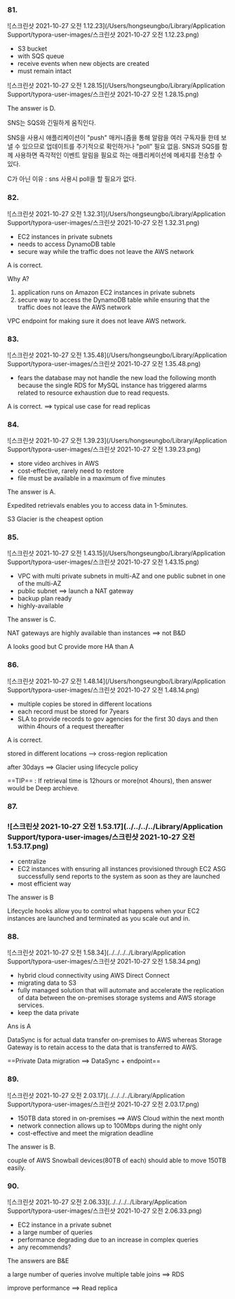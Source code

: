 ### 81.

![스크린샷 2021-10-27 오전 1.12.23](/Users/hongseungbo/Library/Application Support/typora-user-images/스크린샷 2021-10-27 오전 1.12.23.png)

- S3 bucket
- with SQS queue
- receive events when new objects are created
- must remain intact

![스크린샷 2021-10-27 오전 1.28.15](/Users/hongseungbo/Library/Application Support/typora-user-images/스크린샷 2021-10-27 오전 1.28.15.png)



The answer is D.

SNS는 SQS와 긴밀하게 움직인다.

SNS을 사용시 애플리케이션이  "push" 매커니즘을 통해 알람을 여러 구독자들 한테 보낼 수 있으므로 업데이트를 주기적으로 확인하거나 "poll" 필요 없음. SNS과 SQS를 함께 사용하면 즉각적인 이벤트 알림을 필요로 하는 애플리케이션에 메세지를 전송할 수 있다.

C가 아닌 이유 : sns 사용시 poll을 할 필요가 없다. 



### 82.

![스크린샷 2021-10-27 오전 1.32.31](/Users/hongseungbo/Library/Application Support/typora-user-images/스크린샷 2021-10-27 오전 1.32.31.png)

- EC2 instances in private subnets
- needs to access DynamoDB table
- secure way while the traffic does not leave the AWS network



A is correct.

Why A?

1. application runs on Amazon EC2 instances in private subnets
2. secure way to access the DynamoDB table while ensuring that the traffic does not leave the AWS network



VPC endpoint for making sure it does not leave AWS network.



### 83.

![스크린샷 2021-10-27 오전 1.35.48](/Users/hongseungbo/Library/Application Support/typora-user-images/스크린샷 2021-10-27 오전 1.35.48.png)

- fears the database may not handle the new load the following month because  the single RDS for MySQL instance has triggered alarms related to resource exhaustion due to read requests.



A is correct. ==> typical use case for read replicas



### 84.

![스크린샷 2021-10-27 오전 1.39.23](/Users/hongseungbo/Library/Application Support/typora-user-images/스크린샷 2021-10-27 오전 1.39.23.png)

- store video archives in AWS
- cost-effective, rarely need to restore
- file must be available in a maximum of five minutes



The answer is A.

Expedited retrievals enables you to access data in 1-5minutes.

S3 Glacier is the cheapest option



### 85.

![스크린샷 2021-10-27 오전 1.43.15](/Users/hongseungbo/Library/Application Support/typora-user-images/스크린샷 2021-10-27 오전 1.43.15.png)

- VPC with multi private subnets in multi-AZ and one public subnet in one of the multi-AZ
- public subnet ==> launch a NAT gateway
- backup plan ready
- highly-available



The answer is C.

NAT gateways are highly available than instances ==> not B&D

A looks good but C provide more HA than A



### 86.

![스크린샷 2021-10-27 오전 1.48.14](/Users/hongseungbo/Library/Application Support/typora-user-images/스크린샷 2021-10-27 오전 1.48.14.png)

- multiple copies be stored in different locations
- each record must be stored for 7years
- SLA to provide records to gov agencies for the first 30 days and then within 4hours of a request thereafter



A is correct.

stored in different locations --> cross-region replication

after 30days ==> Glacier using lifecycle policy



==TIP== : If retrieval time is 12hours or more(not 4hours), then answer would be Deep archieve.



### 87.

### ![스크린샷 2021-10-27 오전 1.53.17](../../../../Library/Application Support/typora-user-images/스크린샷 2021-10-27 오전 1.53.17.png)

- centralize
- EC2 instances with ensuring all instances provisioned through EC2 ASG successfully send reports to the system as soon as they are launched
- most efficient way



The answer is B

Lifecycle hooks allow you to control what happens when your EC2 instances are launched and terminated as you scale out and in.



### 88. 

![스크린샷 2021-10-27 오전 1.58.34](../../../../Library/Application Support/typora-user-images/스크린샷 2021-10-27 오전 1.58.34.png)

- hybrid cloud connectivity using AWS Direct Connect
- migrating data to S3
- fully managed solution that will automate and accelerate the replication of data between the on-premises storage systems and AWS storage services.
- keep the data private



Ans is A 

DataSync is for actual data transfer on-premises to AWS whereas Storage Gateway is to retain access to the data that is transferred to AWS.

==Private Data migration ==> DataSync + endpoint==



### 89.

![스크린샷 2021-10-27 오전 2.03.17](../../../../Library/Application Support/typora-user-images/스크린샷 2021-10-27 오전 2.03.17.png)

- 150TB data stored in on-premises ==> AWS Cloud within the next month
- network connection allows up to 100Mbps during the night only
- cost-effective and meet the migration deadline



The answer is B.

couple of AWS Snowball devices(80TB of each) should able to move 150TB easily.



### 90.

![스크린샷 2021-10-27 오전 2.06.33](../../../../Library/Application Support/typora-user-images/스크린샷 2021-10-27 오전 2.06.33.png)

- EC2 instance in a private subnet
- a large number of queries 
- performance degrading due to an increase in complex queries
- any recommends?



The answers are B&E

a large number of queries involve multiple table joins ==> RDS

improve performance ==> Read replica